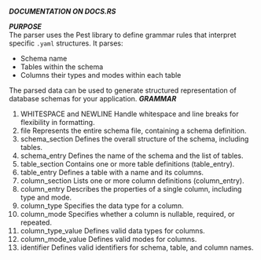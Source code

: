 ***DOCUMENTATION ON DOCS.RS***  

***PURPOSE***  
The parser uses the Pest library to define grammar rules that interpret specific `.yaml` structures. It parses:
- Schema name
- Tables within the schema
- Columns their types and modes within each table

The parsed data can be used to generate structured representation of database schemas for your application.
***GRAMMAR***
1. WHITESPACE and NEWLINE
    Handle whitespace and line breaks for flexibility in formatting.
2. file
    Represents the entire schema file, containing a schema definition.
3. schema_section
    Defines the overall structure of the schema, including tables.
4. schema_entry
    Defines the name of the schema and the list of tables.
5. table_section
    Contains one or more table definitions (table_entry).
6. table_entry
    Defines a table with a name and its columns.
7. column_section
    Lists one or more column definitions (column_entry).
8. column_entry
    Describes the properties of a single column, including type and mode.
9. column_type
    Specifies the data type for a column.
10. column_mode
    Specifies whether a column is nullable, required, or repeated.
11. column_type_value
    Defines valid data types for columns.
12. column_mode_value
    Defines valid modes for columns.
13. identifier
    Defines valid identifiers for schema, table, and column names.